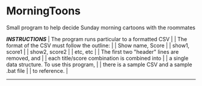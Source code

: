 # MorningToons
Small program to help decide Sunday morning cartoons with the roommates

*******************INSTRUCTIONS*******************
| The program runs particular to a formatted CSV |
| The format of the CSV must follow the outline: |
|                              Show name, Score  |
|                              show1,     score1 |
|                              show2,     score2 |
|                              etc,       etc    |
| The first two "header" lines are removed, and  |
| each title/score combination is combined into  |
| a single data structure. To use this program,  |
| there is a sample CSV and a sample .bat file   |
| to reference.                                  |
**************************************************

